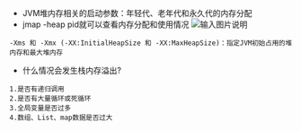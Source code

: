 * JVM堆内存相关的启动参数：年轻代、老年代和永久代的内存分配
* jmap -heap pid就可以查看内存分配和使用情况
![输入图片说明](https://github.com/qccr-twl2123/springcloud/blob/master/images/jvm内存分配.png "在这里输入图片标题")

```text
-Xms 和 -Xmx (-XX:InitialHeapSize 和 -XX:MaxHeapSize)：指定JVM初始占用的堆内存和最大堆内存

```

* 什么情况会发生栈内存溢出?
```text
1.是否有递归调用
2.是否有大量循环或死循环
3.全局变量是否过多
4.数组、List、map数据是否过大


```